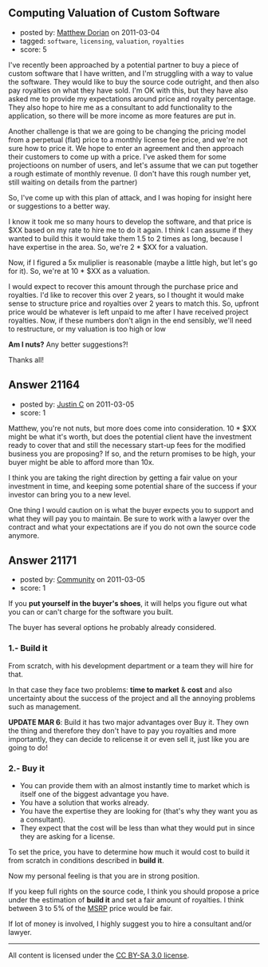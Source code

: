 ## Computing Valuation of Custom Software

- posted by: [Matthew Dorian](https://stackexchange.com/users/-1/5382-matthew-dorian) on 2011-03-04
- tagged: `software`, `licensing`, `valuation`, `royalties`
- score: 5

I've recently been approached by a potential partner to buy a piece of custom software that I have written, and I'm struggling with a way to value the software.  They would like to buy the source code outright, and then also pay royalties on what they have sold.  I'm OK with this, but they have also asked me to provide my expectations around price and royalty percentage.  They also hope to hire me as a consultant to add functionality to the application, so there will be more income as more features are put in.

Another challenge is that we are going to be changing the pricing model from a perpetual (flat) price to a monthly license fee price, and we're not sure how to price it.  We hope to enter an agreement and then approach their customers to come up with a price.  I've asked them for some projectioons on number of users, and let's assume that we can put together a rough estimate of monthly revenue. (I don't have this rough number yet, still waiting on details from the partner)

So, I've come up with this plan of attack, and I was hoping for insight here or suggestions to a better way.

I know it took me so many hours to develop the software, and that price is $XX based on my rate to hire me to do it again.  I think I can assume if they wanted to build this it would take them 1.5 to 2 times as long, because I have expertise in the area.  So, we're 2 * $XX for a valuation.

Now, if I figured a 5x muliplier is reasonable (maybe a little high, but let's go for it).  So, we're at 10 * $XX as a valuation.

I would expect to recover this amount through the purchase price and royalties.  I'd like to recover this over 2 years, so I thought it would make sense to structure price and royalties over 2 years to match this.  So, upfront price would be whatever is left unpaid to me after I have received project royalties.  Now, if these numbers don't align in the end sensibly, we'll need to restructure, or my valuation is too high or low

**Am I nuts?**  Any better suggestions?!  

Thanks all!


## Answer 21164

- posted by: [Justin C](https://stackexchange.com/users/-1/6947-justin-c) on 2011-03-05
- score: 1

Matthew, you're not nuts, but more does come into consideration. 10 * $XX might be what it's worth, but does the potential client have the investment ready to cover that and still the necessary start-up fees for the modified business you are proposing? If so, and the return promises to be high, your buyer might be able to afford more than 10x.

I think you are taking the right direction by getting a fair value on your investment in time, and keeping some potential share of the success if your investor can bring you to a new level.

One thing I would caution on is what the buyer expects you to support and what they will pay you to maintain. Be sure to work with a lawyer over the contract and what your expectations are if you do not own the source code anymore.


## Answer 21171

- posted by: [Community](https://stackexchange.com/users/-1/-1-community) on 2011-03-05
- score: 1

<p>If you <strong>put yourself in the buyer's shoes</strong>, it will helps you figure out what you can or can't charge for the software you built.</p>

<p>The buyer has several options he probably already considered.</p>

<h3>1.- Build it</h3>

<p>From scratch, with his development department or a team they will hire for that.</p>

<p>In that case they face two problems: <strong>time to market</strong> &amp; <strong>cost</strong> and also uncertainty about the success of the project and all the annoying problems such as management.</p>

<p><strong>UPDATE MAR 6</strong>: Build it has two major advantages over Buy it. They own the thing and therefore they don't have to pay you royalties and more importantly, they can decide to relicense it or even sell it, just like you are going to do!</p>

<h3>2.- Buy it</h3>

<ul>
<li>You can provide them with an almost instantly time to market which is itself one of the biggest advantage you have.</li>
<li>You have a solution that works already.</li>
<li>You have the expertise they are looking for (that's why they want you as a consultant).</li>
<li>They expect that the cost will be less than what they would put in since they are asking for a license.</li>
</ul>

<p>To set the price, you have to determine how much it would cost to build it from scratch in conditions described in <strong>build it</strong>.</p>

<p>Now my personal feeling is that you are in strong position.</p>

<p>If you keep full rights on the source code, I think you should propose a price under the estimation of <strong>build it</strong> and set a fair amount of royalties. I think between 3 to 5% of the <a href="http://en.wikipedia.org/wiki/Suggested_retail_price" rel="nofollow">MSRP</a> price would be fair.</p>

<p>If lot of money is involved, I highly suggest you to hire a consultant and/or lawyer.</p>




---

All content is licensed under the [CC BY-SA 3.0 license](https://creativecommons.org/licenses/by-sa/3.0/).

